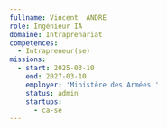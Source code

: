```yaml
---
fullname: Vincent  ANDRE
role: Ingénieur IA
domaine: Intraprenariat
competences:
  - Intrapreneur(se)
missions:
  - start: 2025-03-10
    end: 2027-03-10
    employer: 'Ministère des Armées '
    status: admin
    startups:
      - ca-se
---
```

